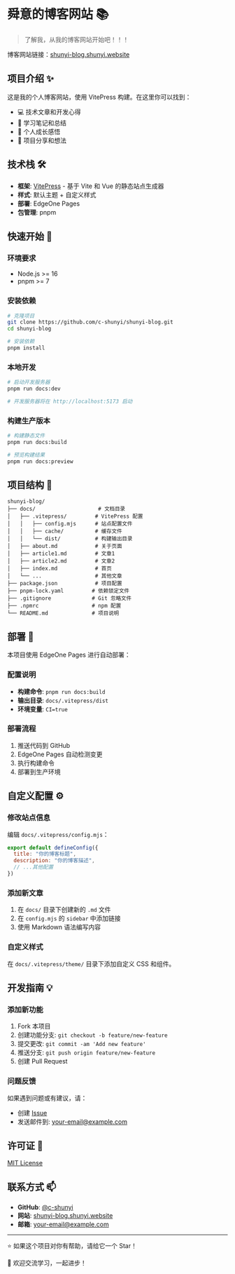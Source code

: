 # 舜意的博客网站 📚

> 了解我，从我的博客网站开始吧！！！

博客网站链接：[shunyi-blog.shunyi.website](https://shunyi-blog.shunyi.website)

## 项目介绍 ✨

这是我的个人博客网站，使用 VitePress 构建。在这里你可以找到：

- 💻 技术文章和开发心得
- 📝 学习笔记和总结
- 🌱 个人成长感悟
- 🎯 项目分享和想法

## 技术栈 🛠️

- **框架**: [VitePress](https://vitepress.dev/) - 基于 Vite 和 Vue 的静态站点生成器
- **样式**: 默认主题 + 自定义样式
- **部署**: EdgeOne Pages
- **包管理**: pnpm

## 快速开始 🚀

### 环境要求

- Node.js >= 16
- pnpm >= 7

### 安装依赖

```bash
# 克隆项目
git clone https://github.com/c-shunyi/shunyi-blog.git
cd shunyi-blog

# 安装依赖
pnpm install
```

### 本地开发

```bash
# 启动开发服务器
pnpm run docs:dev

# 开发服务器将在 http://localhost:5173 启动
```

### 构建生产版本

```bash
# 构建静态文件
pnpm run docs:build

# 预览构建结果
pnpm run docs:preview
```

## 项目结构 📁

```
shunyi-blog/
├── docs/                    # 文档目录
│   ├── .vitepress/         # VitePress 配置
│   │   ├── config.mjs      # 站点配置文件
│   │   ├── cache/          # 缓存文件
│   │   └── dist/           # 构建输出目录
│   ├── about.md            # 关于页面
│   ├── article1.md         # 文章1
│   ├── article2.md         # 文章2
│   ├── index.md            # 首页
│   └── ...                 # 其他文章
├── package.json            # 项目配置
├── pnpm-lock.yaml         # 依赖锁定文件
├── .gitignore             # Git 忽略文件
├── .npmrc                 # npm 配置
└── README.md              # 项目说明
```

## 部署 🚀

本项目使用 EdgeOne Pages 进行自动部署：

### 配置说明

- **构建命令**: `pnpm run docs:build`
- **输出目录**: `docs/.vitepress/dist`
- **环境变量**: `CI=true`

### 部署流程

1. 推送代码到 GitHub
2. EdgeOne Pages 自动检测变更
3. 执行构建命令
4. 部署到生产环境

## 自定义配置 ⚙️

### 修改站点信息

编辑 `docs/.vitepress/config.mjs`：

```javascript
export default defineConfig({
  title: "你的博客标题",
  description: "你的博客描述",
  // ...其他配置
})
```

### 添加新文章

1. 在 `docs/` 目录下创建新的 `.md` 文件
2. 在 `config.mjs` 的 `sidebar` 中添加链接
3. 使用 Markdown 语法编写内容

### 自定义样式

在 `docs/.vitepress/theme/` 目录下添加自定义 CSS 和组件。

## 开发指南 💡

### 添加新功能

1. Fork 本项目
2. 创建功能分支: `git checkout -b feature/new-feature`
3. 提交更改: `git commit -am 'Add new feature'`
4. 推送分支: `git push origin feature/new-feature`
5. 创建 Pull Request

### 问题反馈

如果遇到问题或有建议，请：

- 创建 [Issue](https://github.com/c-shunyi/shunyi-blog/issues)
- 发送邮件到: your-email@example.com

## 许可证 📄

[MIT License](LICENSE)

## 联系方式 📫

- **GitHub**: [@c-shunyi](https://github.com/c-shunyi)
- **网站**: [shunyi-blog.shunyi.website](https://shunyi-blog.shunyi.website)
- **邮箱**: your-email@example.com

---

⭐ 如果这个项目对你有帮助，请给它一个 Star！

💬 欢迎交流学习，一起进步！
